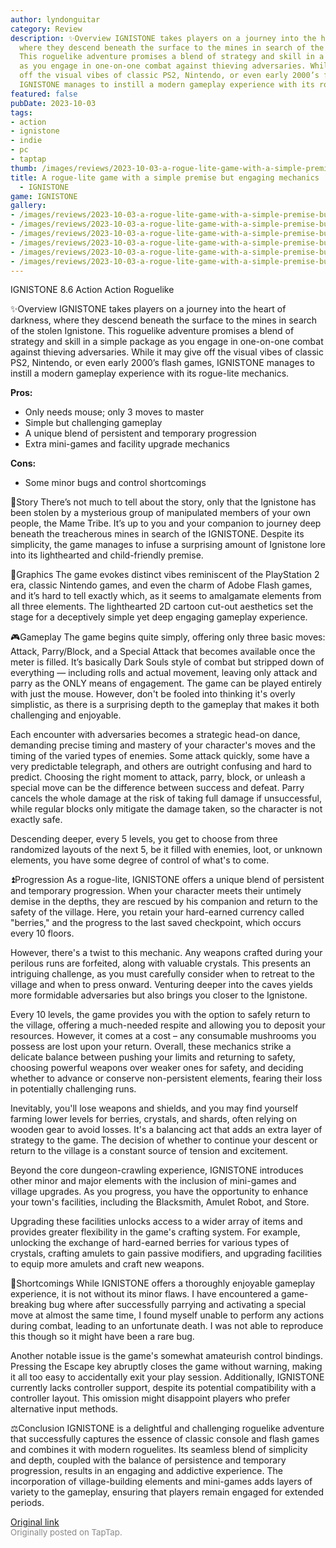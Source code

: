 ```yaml
---
author: lyndonguitar
category: Review
description: ✨Overview IGNISTONE takes players on a journey into the heart of darkness,
  where they descend beneath the surface to the mines in search of the stolen Ignistone.
  This roguelike adventure promises a blend of strategy and skill in a simple package
  as you engage in one-on-one combat against thieving adversaries. While it may give
  off the visual vibes of classic PS2, Nintendo, or even early 2000’s flash games,
  IGNISTONE manages to instill a modern gameplay experience with its rogue-lite mechanics.
featured: false
pubDate: 2023-10-03
tags:
- action
- ignistone
- indie
- pc
- taptap
thumb: /images/reviews/2023-10-03-a-rogue-lite-game-with-a-simple-premise-but-engaging-mechanics--full-review---ignistone-0.avif
title: A rogue-lite game with a simple premise but engaging mechanics | Full Review
  - IGNISTONE
game: IGNISTONE
gallery:
- /images/reviews/2023-10-03-a-rogue-lite-game-with-a-simple-premise-but-engaging-mechanics--full-review---ignistone-0.avif
- /images/reviews/2023-10-03-a-rogue-lite-game-with-a-simple-premise-but-engaging-mechanics--full-review---ignistone-1.avif
- /images/reviews/2023-10-03-a-rogue-lite-game-with-a-simple-premise-but-engaging-mechanics--full-review---ignistone-2.avif
- /images/reviews/2023-10-03-a-rogue-lite-game-with-a-simple-premise-but-engaging-mechanics--full-review---ignistone-3.avif
- /images/reviews/2023-10-03-a-rogue-lite-game-with-a-simple-premise-but-engaging-mechanics--full-review---ignistone-4.avif
- /images/reviews/2023-10-03-a-rogue-lite-game-with-a-simple-premise-but-engaging-mechanics--full-review---ignistone-5.avif
---
```

IGNISTONE
8.6
Action
Action Roguelike

✨Overview
IGNISTONE takes players on a journey into the heart of darkness, where they descend beneath the surface to the mines in search of the stolen Ignistone. This roguelike adventure promises a blend of strategy and skill in a simple package as you engage in one-on-one combat against thieving adversaries. While it may give off the visual vibes of classic PS2, Nintendo, or even early 2000’s flash games, IGNISTONE manages to instill a modern gameplay experience with its rogue-lite mechanics.


**Pros:**
- Only needs mouse; only 3 moves to master
- Simple but challenging gameplay
- A unique blend of persistent and temporary progression
- Extra mini-games and facility upgrade mechanics


**Cons:**
- Some minor bugs and control shortcomings


📖Story
There’s not much to tell about the story, only that the Ignistone has been stolen by a mysterious group of manipulated members of your own people, the Mame Tribe. It’s up to you and your companion to journey deep beneath the treacherous mines in search of the IGNISTONE. Despite its simplicity, the game manages to infuse a surprising amount of Ignistone lore into its lighthearted and child-friendly premise.

🎨Graphics
The game evokes distinct vibes reminiscent of the PlayStation 2 era, classic Nintendo games, and even the charm of Adobe Flash games, and it’s hard to tell exactly which, as it seems to amalgamate elements from all three elements. The lighthearted 2D cartoon cut-out aesthetics set the stage for a deceptively simple yet deep engaging gameplay experience.

🎮Gameplay
The game begins quite simply, offering only three basic moves: Attack, Parry/Block, and a Special Attack that becomes available once the meter is filled. It’s basically Dark Souls style of combat but stripped down of everything — including rolls and actual movement, leaving only attack and parry as the ONLY means of engagement. The game can be played entirely with just the mouse. However, don't be fooled into thinking it's overly simplistic, as there is a surprising depth to the gameplay that makes it both challenging and enjoyable.

Each encounter with adversaries becomes a strategic head-on dance, demanding precise timing and mastery of your character's moves and the timing of the varied types of enemies. Some attack quickly, some have a very predictable telegraph, and others are outright confusing and hard to predict. Choosing the right moment to attack, parry, block, or unleash a special move can be the difference between success and defeat. Parry cancels the whole damage at the risk of taking full damage if unsuccessful, while regular blocks only mitigate the damage taken, so the character is not exactly safe.

Descending deeper, every 5 levels, you get to choose from three randomized layouts of the next 5, be it filled with enemies, loot, or unknown elements, you have some degree of control of what's to come.

⏫Progression
As a rogue-lite, IGNISTONE offers a unique blend of persistent and temporary progression. When your character meets their untimely demise in the depths, they are rescued by his companion and return to the safety of the village. Here, you retain your hard-earned currency called "berries," and the progress to the last saved checkpoint, which occurs every 10 floors.

However, there's a twist to this mechanic. Any weapons crafted during your perilous runs are forfeited, along with valuable crystals. This presents an intriguing challenge, as you must carefully consider when to retreat to the village and when to press onward. Venturing deeper into the caves yields more formidable adversaries but also brings you closer to the Ignistone.

Every 10 levels, the game provides you with the option to safely return to the village, offering a much-needed respite and allowing you to deposit your resources. However, it comes at a cost – any consumable mushrooms you possess are lost upon your return.  Overall, these mechanics strike a delicate balance between pushing your limits and returning to safety, choosing powerful weapons over weaker ones for safety, and deciding whether to advance or conserve non-persistent elements, fearing their loss in potentially challenging runs.

Inevitably, you'll lose weapons and shields, and you may find yourself farming lower levels for berries, crystals, and shards, often relying on wooden gear to avoid losses. It's a balancing act that adds an extra layer of strategy to the game. The decision of whether to continue your descent or return to the village is a constant source of tension and excitement.

Beyond the core dungeon-crawling experience, IGNISTONE introduces other minor and major elements with the inclusion of mini-games and village upgrades. As you progress, you have the opportunity to enhance your town's facilities, including the Blacksmith, Amulet Robot, and Store.

Upgrading these facilities unlocks access to a wider array of items and provides greater flexibility in the game's crafting system. For example, unlocking the exchange of hard-earned berries for various types of crystals, crafting amulets to gain passive modifiers, and upgrading facilities to equip more amulets and craft new weapons.

🚧Shortcomings
While IGNISTONE offers a thoroughly enjoyable gameplay experience, it is not without its minor flaws. I have encountered a game-breaking bug where after successfully parrying and activating a special move at almost the same time, I found myself unable to perform any actions during combat, leading to an unfortunate death. I was not able to reproduce this though so it might have been a rare bug.

Another notable issue is the game's somewhat amateurish control bindings. Pressing the Escape key abruptly closes the game without warning, making it all too easy to accidentally exit your play session. Additionally, IGNISTONE currently lacks controller support, despite its potential compatibility with a controller layout. This omission might disappoint players who prefer alternative input methods.

⚖️Conclusion
IGNISTONE is a delightful and challenging roguelike adventure that successfully captures the essence of classic console and flash games and combines it with modern roguelites. Its seamless blend of simplicity and depth, coupled with the balance of persistence and temporary progression, results in an engaging and addictive experience. The incorporation of village-building elements and mini-games adds layers of variety to the gameplay, ensuring that players remain engaged for extended periods.

[Original link](https://www.taptap.io/post/6384256)<br><span style="font-size: 0.95em; color: #888;">Originally posted on TapTap.</span>